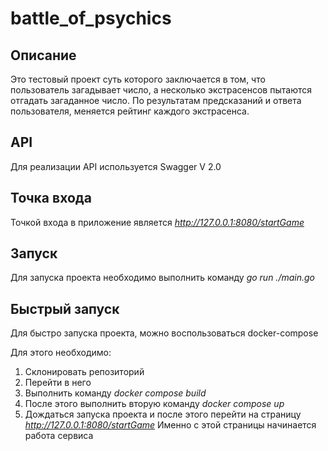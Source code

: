 # battle_of_psychics

## Описание
Это тестовый проект суть которого заключается в том, что пользователь загадывает число, а несколько экстрасенсов пытаются отгадать загаданное число. 
По результатам предсказаний и ответа пользователя, меняется рейтинг каждого экстрасенса.

## API
Для реализации API используется Swagger V 2.0

## Точка входа
Точкой входа в приложение является _http://127.0.0.1:8080/startGame_

## Запуск
Для запуска проекта необходимо выполнить команду _go run ./main.go_

## Быстрый запуск
Для быстро запуска проекта, можно воспользоваться docker-compose

Для этого необходимо:
1. Склонировать репозиторий
2. Перейти в него
3. Выполнить команду _docker compose build_
4. После этого выполнить вторую команду _docker compose up_
5. Дождаться запуска проекта и после этого перейти на страницу _http://127.0.0.1:8080/startGame_
Именно с этой страницы начинается работа сервиса

